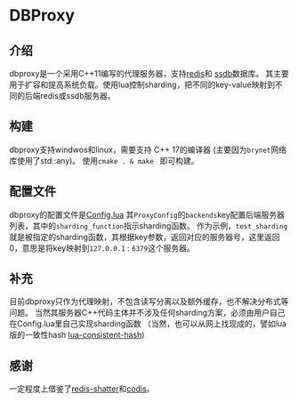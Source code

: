 # DBProxy
## 介绍
dbproxy是一个采用C++11编写的代理服务器，支持[redis](https://github.com/antirez/redis)和 [ssdb](https://github.com/ideawu/ssdb)数据库。
其主要用于扩容和提高系统负载。使用lua控制sharding，把不同的key-value映射到不同的后端redis或ssdb服务器。

## 构建
dbproxy支持windwos和linux，需要支持 C++ 17的编译器 (主要因为`brynet`网络库使用了std::any)。
使用`cmake . & make ` 即可构建。

## 配置文件
dbproxy的配置文件是[Config.lua](https://github.com/IronsDu/DBProxy/blob/master/Config.lua)
其`ProxyConfig`的`backends`key配置后端服务器列表，其中的`sharding_function`指示sharding函数。
作为示例，`test_sharding`就是被指定的sharding函数，其根据key参数，返回对应的服务器号，这里返回0，意思是将key映射到`127.0.0.1` : `6379`这个服务器。

## 补充
目前dbproxy只作为代理映射，不包含读写分离以及额外缓存，也不解决分布式等问题。
当然其服务器C++代码主体并不涉及任何sharding方案，必须由用户自己在Config.lua里自己实现sharding函数 （当然，也可以从网上找现成的，譬如lua版的一致性hash [lua-consistent-hash](https://github.com/jaderhs/lua-consistent-hash))

## 感谢
一定程度上借鉴了[redis-shatter](https://github.com/fuzziqersoftware/redis-shatter)和[codis](https://github.com/wandoulabs/codis)。
